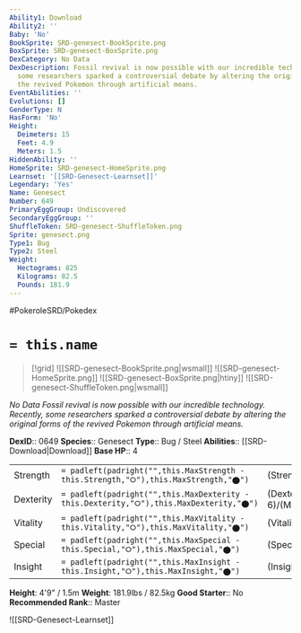 ```yaml
---
Ability1: Download
Ability2: ''
Baby: 'No'
BookSprite: SRD-genesect-BookSprite.png
BoxSprite: SRD-genesect-BoxSprite.png
DexCategory: No Data
DexDescription: Fossil revival is now possible with our incredible technology. Recently,
  some researchers sparked a controversial debate by altering the original forms of
  the revived Pokemon through artificial means.
EventAbilities: ''
Evolutions: []
GenderType: N
HasForm: 'No'
Height:
  Deimeters: 15
  Feet: 4.9
  Meters: 1.5
HiddenAbility: ''
HomeSprite: SRD-genesect-HomeSprite.png
Learnset: '[[SRD-Genesect-Learnset]]'
Legendary: 'Yes'
Name: Genesect
Number: 649
PrimaryEggGroup: Undiscovered
SecondaryEggGroup: ''
ShuffleToken: SRD-genesect-ShuffleToken.png
Sprite: genesect.png
Type1: Bug
Type2: Steel
Weight:
  Hectograms: 825
  Kilograms: 82.5
  Pounds: 181.9
---
```


#PokeroleSRD/Pokedex

# `= this.name`

> [!grid]
> ![[SRD-genesect-BookSprite.png|wsmall]]
> ![[SRD-genesect-HomeSprite.png]]
> ![[SRD-genesect-BoxSprite.png|htiny]]
> ![[SRD-genesect-ShuffleToken.png|wsmall]]


*No Data*
*Fossil revival is now possible with our incredible technology. Recently, some researchers sparked a controversial debate by altering the original forms of the revived Pokemon through artificial means.*

**DexID**:: 0649
**Species**:: Genesect
**Type**:: Bug / Steel
**Abilities**:: [[SRD-Download|Download]]
**Base HP**:: 4

|           |                                                                                        |                                          |
| --------- | -------------------------------------------------------------------------------------- | ---------------------------------------- |
| Strength  | `= padleft(padright("",this.MaxStrength - this.Strength,"⭘"),this.MaxStrength,"⬤")`    | (Strength::7)/(MaxStrength::7)   |
| Dexterity | `= padleft(padright("",this.MaxDexterity - this.Dexterity,"⭘"),this.MaxDexterity,"⬤")` | (Dexterity:: 6)/(MaxDexterity::6) |
| Vitality  | `= padleft(padright("",this.MaxVitality - this.Vitality,"⭘"),this.MaxVitality,"⬤")`    | (Vitality::6)/(MaxVitality::6)   |
| Special   | `= padleft(padright("",this.MaxSpecial - this.Special,"⭘"),this.MaxSpecial,"⬤")`       | (Special::7)/(MaxSpecial::7)     |
| Insight   | `= padleft(padright("",this.MaxInsight - this.Insight,"⭘"),this.MaxInsight,"⬤")`       | (Insight::6)/(MaxInsight::6)     |

**Height**: 4'9" / 1.5m
**Weight**: 181.9lbs / 82.5kg
**Good Starter**:: No
**Recommended Rank**:: Master

![[SRD-Genesect-Learnset]]
